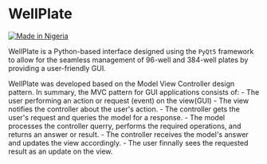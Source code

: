 # WellPlate

[![Made in Nigeria](https://img.shields.io/badge/made%20in-nigeria-008751.svg?style=flat-square)](https://github.com/acekyd/made-in-nigeria)

WellPlate is a Python-based interface designed using the `PyQt5` framework to allow for the seamless management of 96-well and 384-well plates by providing a user-friendly GUI.

WellPlate was developed based on the Model View Controller design pattern.
In summary, the MVC pattern for GUI applications consists of:
    - The user performing an action or request (event) on the view(GUI)
    - The view notifies the controller about the user's action.
    - The controller gets the user's request and queries the model for a response.
    - The model processes the controller querry, performs the required operations, and returns an answer or result.
    - The controller receives the model's answer and updates the view accordingly.
    - The user finnally sees the requested result as an update on the view.
